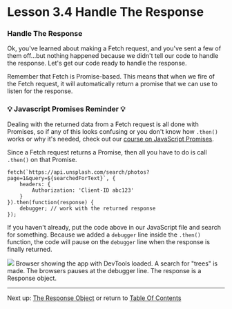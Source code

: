 # Lesson 3.4 Handle The Response

### Handle The Response
Ok, you've learned about making a Fetch request, and you've sent a few of them off...but nothing happened because we didn't tell our code to handle the response. Let's get our code ready to handle the response.

Remember that Fetch is Promise-based. This means that when we fire of the Fetch request, it will automatically return a promise that we can use to listen for the response.

### 💡 Javascript Promises Reminder 💡
Dealing with the returned data from a Fetch request is all done with Promises, so if any of this looks confusing or you don't know how `.then()` works or why it's needed, check out our [course on JavaScript Promises](https://www.udacity.com/course/javascript-promises--ud898).

Since a Fetch request returns a Promise, then all you have to do is call `.then()` on that Promise.
```
fetch(`https://api.unsplash.com/search/photos?page=1&query=${searchedForText}`, {
    headers: {
        Authorization: 'Client-ID abc123'
    }
}).then(function(response) {
    debugger; // work with the returned response
});
```
If you haven't already, put the code above in our JavaScript file and search for something. Because we added a `debugger` line inside the `.then()` function, the code will pause on the `debugger` line when the response is finally returned.

<img src="./images/ud109-l3-request-object.gif">
Browser showing the app with DevTools loaded. A search for "trees" is made. The browsers pauses at the debugger line. The response is a Response object.

- - -
Next up: [The Response Object](ND024_Part3_Lesson03_05.md) or return to [Table Of Contents](./ND024_TableOfContents.md)
